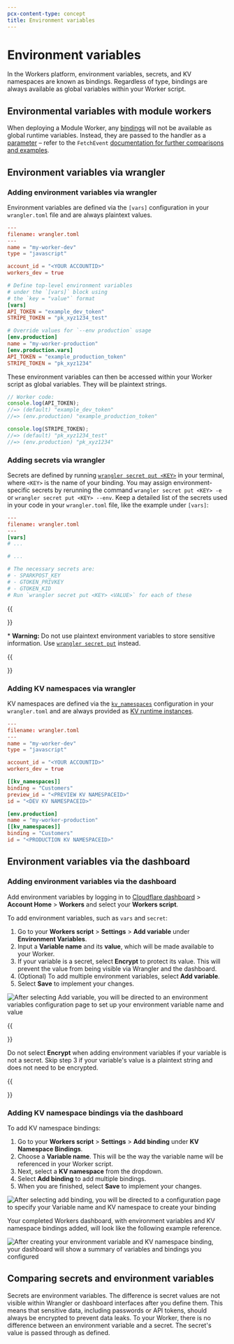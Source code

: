 ```yaml
---
pcx-content-type: concept
title: Environment variables
---
```


# Environment variables

In the Workers platform, environment variables, secrets, and KV namespaces are known as bindings. Regardless of type, bindings are always available as global variables within your Worker script.

## Environmental variables with module workers

When deploying a Module Worker, any [bindings](/workers/platform/environment-variables/) will not be available as global runtime variables. Instead, they are passed to the handler as a [parameter](#parameters) – refer to the `FetchEvent` [documentation for further comparisons and examples](/workers/runtime-apis/fetch-event/#bindings-1).

## Environment variables via wrangler

### Adding environment variables via wrangler

Environment variables are defined via the `[vars]` configuration in your `wrangler.toml` file and are always plaintext values.

```toml
---
filename: wrangler.toml
---
name = "my-worker-dev"
type = "javascript"

account_id = "<YOUR ACCOUNTID>"
workers_dev = true

# Define top-level environment variables
# under the `[vars]` block using
# the `key = "value"` format
[vars]
API_TOKEN = "example_dev_token"
STRIPE_TOKEN = "pk_xyz1234_test"

# Override values for `--env production` usage
[env.production]
name = "my-worker-production"
[env.production.vars]
API_TOKEN = "example_production_token"
STRIPE_TOKEN = "pk_xyz1234"
```

These environment variables can then be accessed within your Worker script as global variables. They will be plaintext strings.

```js
// Worker code:
console.log(API_TOKEN);
//=> (default) "example_dev_token"
//=> (env.production) "example_production_token"

console.log(STRIPE_TOKEN);
//=> (default) "pk_xyz1234_test"
//=> (env.production) "pk_xyz1234"
```

### Adding secrets via wrangler

Secrets are defined by running [`wrangler secret put <KEY>`](/workers/wrangler/commands/#secret) in your terminal, where `<KEY>` is the name of your binding. You may assign environment-specific secrets by rerunning the command `wrangler secret put <KEY> -e` or `wrangler secret put <KEY> --env`. Keep a detailed list of the secrets used in your code in your `wrangler.toml` file, like the example under `[vars]`:

```toml
---
filename: wrangler.toml
---
[vars]
# ...

# ...

# The necessary secrets are:
# - SPARKPOST_KEY
# - GTOKEN_PRIVKEY
# - GTOKEN_KID
# Run `wrangler secret put <KEY> <VALUE>` for each of these
```

{{<Aside type="warning">}}

\* **Warning:** Do not use plaintext environment variables to store sensitive information. Use [`wrangler secret put`](/workers/wrangler/commands/#secret) instead.

{{</Aside>}}

### Adding KV namespaces via wrangler

KV namespaces are defined via the [`kv_namespaces`](/workers/wrangler/configuration/#kv_namespaces) configuration in your `wrangler.toml` and are always provided as [KV runtime instances](/workers/runtime-apis/kv/).

```toml
---
filename: wrangler.toml
---
name = "my-worker-dev"
type = "javascript"

account_id = "<YOUR ACCOUNTID>"
workers_dev = true

[[kv_namespaces]]
binding = "Customers"
preview_id = "<PREVIEW KV NAMESPACEID>"
id = "<DEV KV NAMESPACEID>"

[env.production]
name = "my-worker-production"
[[kv_namespaces]]
binding = "Customers"
id = "<PRODUCTION KV NAMESPACEID>"
```

## Environment variables via the dashboard

### Adding environment variables via the dashboard

Add environment variables by logging in to [Cloudflare dashboard](https://dash.cloudflare.com/) > **Account Home** > **Workers** and select your **Workers script**.

To add environment variables, such as `vars` and `secret`:

1.  Go to your **Workers script** > **Settings** > **Add variable** under **Environment Variables**.
2.  Input a **Variable name** and its **value**, which will be made available to your Worker.
3.  If your variable is a secret, select **Encrypt** to protect its value. This will prevent the value from being visible via Wrangler and the dashboard.
4.  (Optional) To add multiple environment variables, select **Add variable**.
5.  Select **Save** to implement your changes.

![After selecting Add variable, you will be directed to an environment variables configuration page to set up your environment variable name and value](../media/env_variables_dash.png)

{{<Aside type="warning" header="Plaintext strings and secrets">}}

Do not select **Encrypt** when adding environment variables if your variable is not a secret. Skip step 3 if your variable's value is a plaintext string and does not need to be encrypted.

{{</Aside>}}

### Adding KV namespace bindings via the dashboard

To add KV namespace bindings:

1.  Go to your **Workers script** > **Settings** > **Add binding** under **KV Namespace Bindings**.
2.  Choose a **Variable name**. This will be the way the variable name will be referenced in your Worker script.
3.  Next, select a **KV namespace** from the dropdown.
4.  Select **Add binding** to add multiple bindings.
5.  When you are finished, select **Save** to implement your changes.

![After selecting add binding, you will be directed to a configuration page to specify your Variable name and KV namespace to create your binding](../media/kv_namespace_bindings.png)

Your completed Workers dashboard, with environment variables and KV namespace bindings added, will look like the following example reference.

![After creating your environment variable and KV namespace binding, your dashboard will show a summary of variables and bindings you configured](../media/envvarssecret-detail-page.jpeg)

## Comparing secrets and environment variables

Secrets are environment variables. The difference is secret values are not visible within Wrangler or dashboard interfaces after you define them. This means that sensitive data, including passwords or API tokens, should always be encrypted to prevent data leaks. To your Worker, there is no difference between an environment variable and a secret. The secret's value is passed through as defined.
